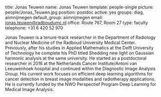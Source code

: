 title: Jonas Teuwen
name: Jonas Teuwen
template: people-single
picture: people/Jonas_Teuwen.jpg
position: postdoc
active: yes
groups: diag, aiimnijmegen
default_group: aiimnijmegen
email: jonas.teuwen@radboudumc.nl
office: Route 767, Room 27
type: faculty
telephone: +31 6 420 52 970

Jonas Teuwen is a tenure-track researcher in the Department of Radiology and Nuclear Medicine of the Radboud University Medical Center. 
Previously, after his studies in Applied Mathematics at the Delft University of Technology he complete his PhD titled Shedding new light on Gaussian harmonic analysis at the same university. He started as a postdoctoral researcher in 2016 at the Netherlands Cancer Institute/Antoni van Leeuwenhoek hospital and continued within the Diagnostic Image Analysis Group. His current work focuses on efficient deep learning algorithms for cancer detection in breast image modalities and radiotherapy applications. 
He is currently funded by the NWO Perspectief Program Deep Learning for Medical Image Analysis.
